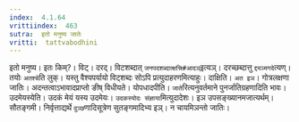 ```yaml
---
index:  4.1.64
vrittiindex:  463
sutra:  इतो मनुष्य जातेः
vritti:  tattvabodhini 
---
```


इतो मनुष्य। इतः किम्?। विट्। दरद्। विटशब्दात् `जनपदशब्दात्क्षत्त्रि#आदञ्`इत्यञ्। दरच्छब्दात्तु `द्द्यञ्मगदे`त्यण्। तयोः `अतश्चे`ति लुक्। यस्तु वैश्यपर्यायो विट्शब्दः सोऽपि प्रत्युदाहरणमित्याहुः। दाक्षिति। `अत इञ`। गोत्रलक्षणा जातिः। अदन्तत्वाऽभावादप्राप्तो ङीष् विधीयते। योपधादपीति। `जाते`रित्यनुवर्तमाने पुनर्जातिग्रहणादिति भावः। उदमेयस्येति। उदकं मेयं यस्य उदमेयः। `उदकस्योदः संज्ञाया`मित्युदादेशः। इञ उपसङ्ख्यानमजात्यर्थम्। सौतङ्गमी। निर्वृत्ताद्यर्थे `वुञ्छ`णादिसूत्रेण सुतङ्गमादिभ्य इञ्। न चायमिञन्तो जातिः।

